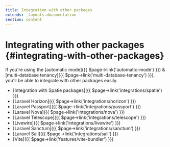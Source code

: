 ```yaml
---
title: Integration with other packages
extends: _layouts.documentation
section: content
---
```



# Integrating with other packages {#integrating-with-other-packages}

If you're using the [automatic mode]({{ $page->link('automatic-mode') }}) & [multi-database tenancy]({{ $page->link('multi-database-tenancy') }}), you'll be able to integrate with other packages easily.

- [Integration with Spatie packages]({{ $page->link('integrations/spatie') }})
- [Laravel Horizon]({{ $page->link('integrations/horizon') }})
- [Laravel Passport]({{ $page->link('integrations/passport') }})
- [Laravel Nova]({{ $page->link('integrations/nova') }})
- [Laravel Telescope]({{ $page->link('integrations/telescope') }})
- [Livewire]({{ $page->link('integrations/livewire') }})
- [Laravel Sanctum]({{ $page->link('integrations/sanctum') }})
- [Laravel Sail]({{ $page->link('integrations/sail') }})
- [Vite]({{ $page->link('features/vite-bundler') }})

